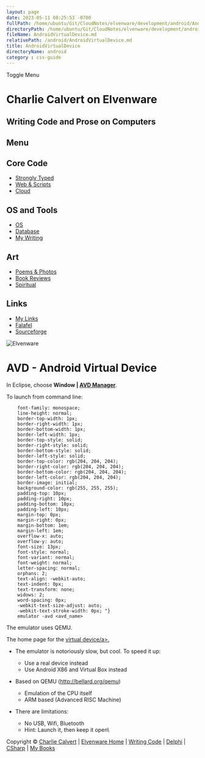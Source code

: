 ```yaml
---
layout: page
date: 2023-05-11 08:25:53 -0700
fullPath: /home/ubuntu/Git/CloudNotes/elvenware/development/android/AndroidVirtualDevice.md
directoryPath: /home/ubuntu/Git/CloudNotes/elvenware/development/android
fileName: AndroidVirtualDevice.md
relativePath: /android/AndroidVirtualDevice.md
title: AndroidVirtualDevice
directoryName: android
category : css-guide
---
```


Toggle Menu

Charlie Calvert on Elvenware
============================

Writing Code and Prose on Computers
-----------------------------------

Menu
----

Core Code
---------

-   [Strongly Typed](../index.html)
-   [Web & Scripts](../web/index.html)
-   [Cloud](../cloud/index.shtml)

OS and Tools
------------

-   [OS](../../os/index.html)
-   [Database](../database/index.html)
-   [My Writing](../../books/index.html)

Art
---

-   [Poems & Photos](../../Art/index.html)
-   [Book Reviews](../../books/reading/index.html)
-   [Spiritual](../../spirit/index.html)

Links
-----

-   [My Links](../../links.html)
-   [Falafel](http://www.falafel.com/)
-   [Sourceforge](http://sourceforge.net/projects/elvenware/)

![Elvenware](../../images/elvenwarelogo.png)

AVD - Android Virtual Device
============================

In Eclipse, choose **Window | [AVD
Manager](http://developer.android.com/guide/developing/devices/managing-avds.html)**.

To launch from command line:

~~~~ {.prettyprint style="color: rgb(0, 112, 0); 
    font-family: monospace; 
    line-height: normal; 
    border-top-width: 1px; 
    border-right-width: 1px; 
    border-bottom-width: 1px; 
    border-left-width: 1px; 
    border-top-style: solid; 
    border-right-style: solid; 
    border-bottom-style: solid; 
    border-left-style: solid; 
    border-top-color: rgb(204, 204, 204); 
    border-right-color: rgb(204, 204, 204); 
    border-bottom-color: rgb(204, 204, 204); 
    border-left-color: rgb(204, 204, 204); 
    border-image: initial; 
    background-color: rgb(255, 255, 255); 
    padding-top: 10px; 
    padding-right: 10px; 
    padding-bottom: 10px; 
    padding-left: 10px; 
    margin-top: 0px; 
    margin-right: 0px; 
    margin-bottom: 1em; 
    margin-left: 1em; 
    overflow-x: auto; 
    overflow-y: auto; 
    font-size: 13px; 
    font-style: normal; 
    font-variant: normal; 
    font-weight: normal; 
    letter-spacing: normal; 
    orphans: 2; 
    text-align: -webkit-auto; 
    text-indent: 0px; 
    text-transform: none; 
    widows: 2; 
    word-spacing: 0px; 
    -webkit-text-size-adjust: auto; 
    -webkit-text-stroke-width: 0px; "}
    emulator -avd <avd_name>
~~~~

The emulator uses QEMU.

The home page for the [virtual
device/a\>.](http://developer.android.com/guide/developing/devices/index.html)

-   The emulator is notoriously slow, but cool. To speed it up:
    -   Use a real device instead
    -   Use Android X86 and Virtual Box instead

-   Based on QEMU (http://bellard.org/qemu)
    -   Emulation of the CPU itself
    -   ARM based (Advanced RISC Machine)

-   There are limitations:
    -   No USB, Wifi, Bluetooth
    -   Hint: Launch it, then keep it open\

[](http://developer.android.com/guide/developing/devices/index.html)

Copyright © [Charlie Calvert](../../index.html) | [Elvenware
Home](../../index.html) | [Writing Code](../index.html) |
[Delphi](../delphi/index.html) | [CSharp](../csharp/index.html) | [My
Books](../../books/index.html)
